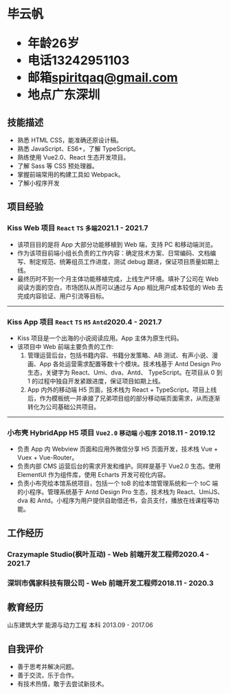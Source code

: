 <h1>
  <span> 毕云帆 </span>
  <ul>
    <li><span>年龄</span>26岁</li>
    <li><span>电话</span>13242951103</li>
    <li><span>邮箱</span><a href="mailto:spiritqaq@gmail.com">spiritqaq@gmail.com</a></li>
    <li><span>地点</span>广东深圳</li>
    <!-- <li><span>Github</span><a>github.com/spiritqaq</a></li> -->
  </ul>
</h1>

## 技能描述

- 熟悉 HTML CSS，能准确还原设计稿。
- 熟悉 JavaScript、ES6+，了解 TypeScript。
- 熟练使用 Vue2.0、React 生态开发项目。
- 了解 Sass 等 CSS 预处理器。
- 掌握前端常用的构建工具如 Webpack。
- 了解小程序开发

## 项目经验

### Kiss Web 项目 `React` `TS` `多端`<span class="right">2021.1 - 2021.7</span>

- 该项目目的是将 App 大部分功能移植到 Web 端，支持 PC 和移动端浏览。
- 作为该项目前端小组长负责的工作内容：确定技术方案、日常编码、文档编写、制定规范、统筹组员工作进度，测试 debug 跟进，保证项目质量如期上线。
- 最终历时不到一个月主体功能移植完成，上线生产环境。填补了公司在 Web 阅读方面的空白，市场团队从而可以通过与 App 相比用户成本较低的 Web 去完成内容验证、用户引流等目标。

---

### Kiss App 项目 `React` `TS` `H5` `Antd`<span class="right">2020.4 - 2021.7</span>

- Kiss 项目是一个出海的小说阅读应用。App 主体为原生代码。
- 该项目中 Web 前端主要负责的工作:
  1. 管理运营后台，包括书籍内容、书籍分发策略、AB 测试、有声小说、漫画、App 各处运营需求配置等数十个模块。技术栈基于 Antd Design Pro 生态，关键字为 React、Umi、dva、Antd、 TypeScript。在项目从 0 到 1 的过程中独自开发紧跟进度，保证项目如期上线。
  2. App 内外的移动端 H5 页面，技术栈为 React + TypeScript。项目上线后，作为模板统一并承接了兄弟项目组的部分移动端页面需求，从而逐渐转化为公司基础公共项目。

---

### 小布壳 HybridApp H5 项目 `Vue2.0` `移动端` `小程序` <span class="right">2018.11 - 2019.12</span>

- 负责 App 内 Webview 页面和应用外微信分享 H5 页面开发，技术栈 Vue + Vuex + Vue-Router。
- 负责内部 CMS 运营后台的需求开发和维护。同样是基于 Vue2.0 生态。使用 ElementUI 作为组件库，使用 Echarts 开发可视化内容。
- 负责小布壳绘本馆系统项目，包括一个 toB 的绘本馆管理系统和一个 toC 端的小程序。管理系统基于 Antd Design Pro 生态，技术栈为 React、UmiJS、dva 和 Antd。小程序为用户提供自助借还书，会员支付，播放在线课程等功能。

## 工作经历

### Crazymaple Studio(枫叶互动) - Web 前端开发工程师<span class="right">2020.4 - 2021.7</span>

### 深圳市偶家科技有限公司 - Web 前端开发工程师<span class="right">2018.11 - 2020.3</span>

## 教育经历

山东建筑大学 能源与动力工程 本科 <span class="right">2013.09 - 2017.06</span>

## 自我评价

- 善于思考并解决问题。
- 善于交流，乐于合作。
- 有技术热情，敢于去尝试新技术。

<!-- 直观的数据很有用，比如你做的网站有多少 PV、你的 Repo 有多少 Star、你的代码行有多少、你让性能提升了多少个百分比、等等
你在项目中的角色以及你独立的承担的责任是什么？你的产出是什么？和职位相关度越高越好 -->
